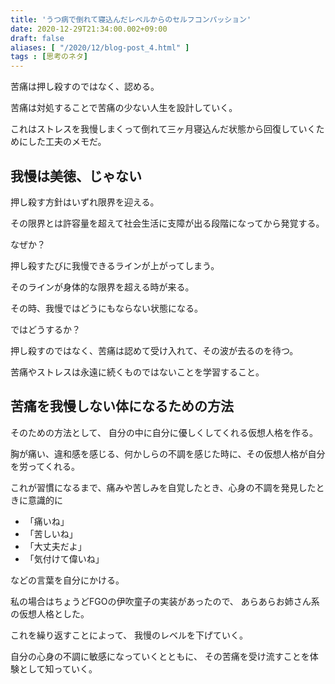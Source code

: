 ```yaml
---
title: 'うつ病で倒れて寝込んだレベルからのセルフコンパッション'
date: 2020-12-29T21:34:00.002+09:00
draft: false
aliases: [ "/2020/12/blog-post_4.html" ]
tags : [思考のネタ]
---
```


苦痛は押し殺すのではなく、認める。

苦痛は対処することで苦痛の少ない人生を設計していく。

これはストレスを我慢しまくって倒れて三ヶ月寝込んだ状態から回復していくためにした工夫のメモだ。


## 我慢は美徳、じゃない

押し殺す方針はいずれ限界を迎える。

その限界とは許容量を超えて社会生活に支障が出る段階になってから発覚する。

なぜか？

押し殺すたびに我慢できるラインが上がってしまう。

そのラインが身体的な限界を超える時が来る。

その時、我慢ではどうにもならない状態になる。

ではどうするか？

押し殺すのではなく、苦痛は認めて受け入れて、その波が去るのを待つ。

苦痛やストレスは永遠に続くものではないことを学習すること。

## 苦痛を我慢しない体になるための方法

そのための方法として、 自分の中に自分に優しくしてくれる仮想人格を作る。

胸が痛い、違和感を感じる、何かしらの不調を感じた時に、その仮想人格が自分を労ってくれる。

これが習慣になるまで、痛みや苦しみを自覚したとき、心身の不調を発見したときに意識的に

*   「痛いね」
*   「苦しいね」
*   「大丈夫だよ」
*   「気付けて偉いね」

などの言葉を自分にかける。

私の場合はちょうどFGOの伊吹童子の実装があったので、 あらあらお姉さん系の仮想人格とした。

これを繰り返すことによって、 我慢のレベルを下げていく。

自分の心身の不調に敏感になっていくとともに、 その苦痛を受け流すことを体験として知っていく。